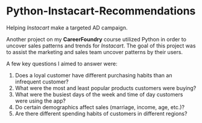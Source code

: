 # Python-Instacart-Recommendations
Helping *Instacart* make a targeted AD campaign.

Another project on my **CareerFoundry** course utilized Python in order to uncover sales patterns and trends for *Instacart*. The goal of this project was to assist the marketing and sales team uncover patterns by their users.

A few key questions I aimed to answer were:
1. Does a loyal customer have different purchasing habits than an infrequent customer?
2. What were the most and least popular products customers were buying?
3. What were the busiest days of the week and time of day customers were using the app?
4. Do certain demographics affect sales (marriage, income, age, etc.)?
5. Are there different spending habits of customers in different regions?
